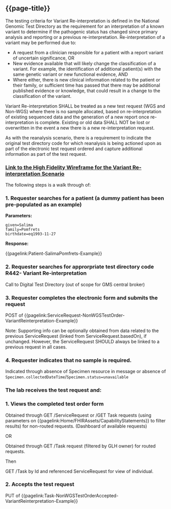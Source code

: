 ## {{page-title}}

The testing criteria for Variant Re-interpretation is defined in the National Genomic Test Directory as the requirement for an interpretation of a known variant to determine if the pathogenic status has changed since primary analysis and reporting or a previous re-interpretation. Re-interpretation of a variant may be performed due to:

- A request from a clinician responsible for a patient with a report variant of uncertain significance, OR
- New evidence available that will likely change the classification of a variant. For example, the identification of additional patient(s) with the same genetic variant or new functional evidence, 
AND
- Where either, there is new clinical information related to the patient or their family, or sufficient time has passed that there may be additional published evidence or knowledge, that could result in a change to the classification of the variant. 

Variant Re-interpretation SHALL be treated as a new test request (WGS and Non-WGS) where there is no sample allocated, based on re-interpretation of existing sequenced data and the generation of a new report once re-interpretation is complete. Existing or old data SHALL NOT be lost or overwritten in the event a new there is a new re-interpretation request. 

As with the reanalysis scenario, there is a requirement to indicate the original test directory code for which reanalysis is being actioned upon as part of the electronic test request ordered and capture additional information as part of the test request.

### [Link to the High Fidelity Wireframe for the Variant Re-interpretation Scenario](https://kljmrk.axshare.com/)

The following steps is a walk through of:

### 1. Requester searches for a patient (a dummy patient has been pre-populated as an example)

**Parameters:**
```
given=Salima
family=Pomfrets
birthdate=eq1993-11-27
```

**Response:**

{{pagelink:Patient-SalimaPomfrets-Example}}

### 2. Requester searches for approrpriate test directory code R442- Variant Re-interpretation

Call to Digital Test Directory (out of scope for GMS central broker)

### 3. Requester completes the electronic form and submits the request

POST of {{pagelink:ServiceRequest-NonWGSTestOrder-VariantReinterpretation-Example}}

Note: Supporting info can be optionally obtained from data related to the previous ServiceRequest (linked from ServiceRequest.basedOn), if unchanged. However, the ServiceRequest SHOULD always be linked to a previous request in all cases.

### 4. Requester indicates that no sample is required.

Indicated through absence of Specimen resource in message or absence of ```Specimen.collectedDateTime```/```Specimen.status=unavailable```

### The lab receives the test request and:

### 1. Views the completed test order form

Obtained through GET /ServiceRequest or /GET Task requests (using parameters on {{pagelink:Home/FHIRAssets/CapabilityStatements}} to filter results) for non-routed requests. (Dashboard of available requests)

OR

Obtained through GET /Task request (filtered by GLH owner) for routed requests.

Then

GET /Task by Id and referenced ServiceRequest for view of individual.

### 2. Accepts the test request

PUT of {{pagelink:Task-NonWGSTestOrderAccepted-VariantReinterpretation-Example}}